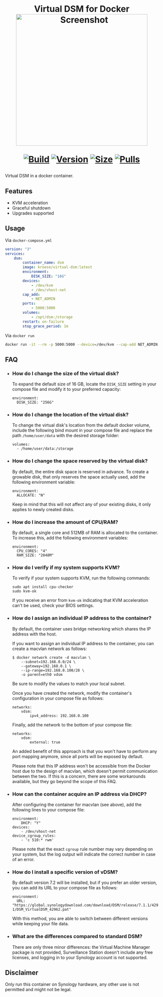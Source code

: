 <h1 align="center">Virtual DSM for Docker<br />
<div align="center">
<img src="https://github.com/kroese/virtual-dsm/raw/master/.github/screen.jpg" title="Screenshot" style="max-width:100%;" width="432" />
</div>
<div align="center">

[![Build]][build_url]
[![Version]][tag_url]
[![Size]][tag_url]
[![Pulls]][hub_url]

[build_url]: https://github.com/kroese/virtual-dsm/
[hub_url]: https://hub.docker.com/r/kroese/virtual-dsm
[tag_url]: https://hub.docker.com/r/kroese/virtual-dsm/tags

[Build]: https://github.com/kroese/virtual-dsm/actions/workflows/build.yml/badge.svg
[Size]: https://img.shields.io/docker/image-size/kroese/virtual-dsm/latest?color=066da5&label=size
[Pulls]: https://img.shields.io/docker/pulls/kroese/virtual-dsm.svg?style=flat&label=pulls&logo=docker
[Version]: https://img.shields.io/docker/v/kroese/virtual-dsm?arch=amd64&sort=date&color=066da5

</div></h1>
Virtual DSM in a docker container.

## Features

 - KVM acceleration
 - Graceful shutdown
 - Upgrades supported

## Usage

Via `docker-compose.yml`

```yaml
version: "3"
services:
    dsm:
        container_name: dsm
        image: kroese/virtual-dsm:latest
        environment:
            DISK_SIZE: "16G"
        devices:
            - /dev/kvm
            - /dev/vhost-net
        cap_add:
            - NET_ADMIN                       
        ports:
            - 5000:5000
        volumes:
            - /opt/dsm:/storage
        restart: on-failure
        stop_grace_period: 1m
```

Via `docker run`

```bash
docker run -it --rm -p 5000:5000 --device=/dev/kvm --cap-add NET_ADMIN --stop-timeout 60 kroese/virtual-dsm:latest
```

## FAQ

  * ### How do I change the size of the virtual disk?

    To expand the default size of 16 GB, locate the `DISK_SIZE` setting in your compose file and modify it to your preferred capacity:

    ```
    environment:
      DISK_SIZE: "256G"
    ```

  * ### How do I change the location of the virtual disk?

    To change the virtual disk's location from the default docker volume, include the following bind mount in your compose file and replace the path `/home/user/data` with the desired storage folder:

    ```
    volumes:
      - /home/user/data:/storage
    ```

  * ### How do I change the space reserved by the virtual disk? 

    By default, the entire disk space is reserved in advance. To create a growable disk, that only reserves the space actually used, add the following environment variable:

    ```
    environment:
      ALLOCATE: "N"
    ```

    Keep in mind that this will not affect any of your existing disks, it only applies to newly created disks.

  * ### How do I increase the amount of CPU/RAM?

    By default, a single core and 512MB of RAM is allocated to the container. To increase this, add the following environment variables:

    ```
    environment:
      CPU_CORES: "4"
      RAM_SIZE: "2048M"
    ```

  * ### How do I verify if my system supports KVM?

    To verify if your system supports KVM, run the following commands:

    ```
    sudo apt install cpu-checker
    sudo kvm-ok
    ```

    If you receive an error from `kvm-ok` indicating that KVM acceleration can't be used, check your BIOS settings.

  * ### How do I assign an individual IP address to the container?

    By default, the container uses bridge networking which shares the IP address with the host. 

    If you want to assign an individual IP address to the container, you can create a macvlan network as follows:

    ```
    $ docker network create -d macvlan \
        --subnet=192.168.0.0/24 \
        --gateway=192.168.0.1 \
        --ip-range=192.168.0.100/28 \
        -o parent=eth0 vdsm
    ```
    
    Be sure to modify the values to match your local subnet. 

    Once you have created the network, modify the container's configuration in your compose file as follows:

    ```
    networks:
        vdsm:             
            ipv4_address: 192.168.0.100
    ```
    
    Finally, add the network to the bottom of your compose file:

    ```
    networks:
        vdsm:
            external: true
    ```
   
    An added benefit of this approach is that you won't have to perform any port mapping anymore, since all ports will be exposed by default.

    Please note that this IP address won't be accessible from the Docker host due to the design of macvlan, which doesn't permit communication between the two. If this is a concern, there are some workarounds available, but they go beyond the scope of this FAQ.

  * ### How can the container acquire an IP address via DHCP?

    After configuring the container for macvlan (see above), add the following lines to your compose file:

    ```
    environment:
        DHCP: "Y"
    devices:
        - /dev/vhost-net
    device_cgroup_rules:
        - 'c 510:* rwm'
    ```

    Please note that the exact `cgroup` rule number may vary depending on your system, but the log output will indicate the correct number in case of an error.

  * ### How do I install a specific version of vDSM?

    By default version 7.2 will be installed, but if you prefer an older version, you can add its URL to your compose file as follows:

    ```
    environment:
      URL: "https://global.synologydownload.com/download/DSM/release/7.1.1/42962-1/DSM_VirtualDSM_42962.pat"
    ```

    With this method, you are able to switch between different versions while keeping your file data.

  * ### What are the differences compared to standard DSM?

    There are only three minor differences: the Virtual Machine Manager package is not provided, Surveillance Station doesn't include any free licenses, and logging in to your Synology account is not supported.

## Disclaimer

Only run this container on Synology hardware, any other use is not permitted and might not be legal.

